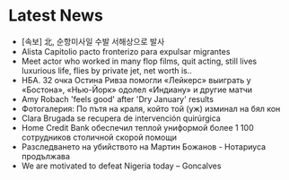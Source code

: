 # Latest News
-  [속보] 北, 순항미사일 수발 서해상으로 발사
-  Alista Capitolio pacto fronterizo para expulsar migrantes
-  Meet actor who worked in many flop films, quit acting, still lives luxurious life, flies by private jet, net worth is..
-  НБА. 32 очка Остина Ривза помогли «Лейкерс» выиграть у «Бостона», «Нью-Йорк» одолел «Индиану» и другие матчи
-  Amy Robach 'feels good' after 'Dry January' results
-  Фотогалерия: По пътя на краля, който той (уж) изминал на бял кон
-  Clara Brugada se recupera de intervención quirúrgica
-  Home Credit Bank обеспечил теплой униформой более 1 100 сотрудников столичной скорой помощи
-  Разследването на убийството на Мартин Божанов - Нотариуса продължава
-  We are motivated to defeat Nigeria today – Goncalves
